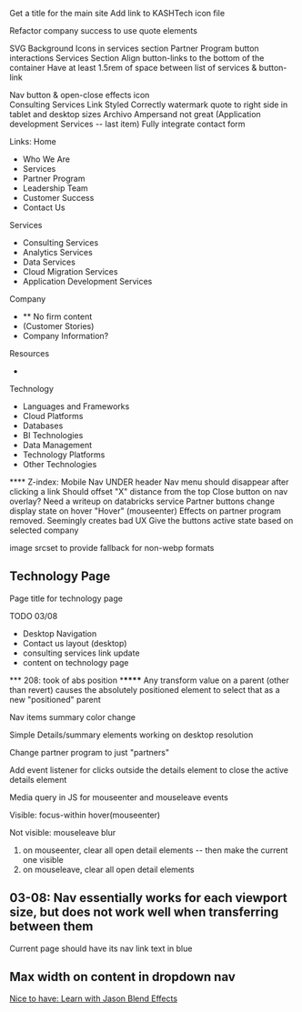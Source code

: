 Get a title for the main site
Add link to KASHTech icon file

Refactor company success to use quote elements

SVG Background Icons in services section
Partner Program button interactions
Services Section
Align button-links to the bottom of the container
Have at least 1.5rem of space between list of services & button-link

Nav button & open-close effects icon  
Consulting Services Link Styled Correctly
watermark quote to right side in tablet and desktop sizes
Archivo Ampersand not great (Application development Services -- last item)
Fully integrate contact form

Links:
Home

- Who We Are
- Services
- Partner Program
- Leadership Team
- Customer Success
- Contact Us

Services

- Consulting Services
- Analytics Services
- Data Services
- Cloud Migration Services
- Application Development Services

Company

- \*\* No firm content
- (Customer Stories)
- Company Information?

Resources

-

Technology

- Languages and Frameworks
- Cloud Platforms
- Databases
- BI Technologies
- Data Management
- Technology Platforms
- Other Technologies

\*\*\*\* Z-index:
Mobile Nav UNDER header
Nav menu should disappear after clicking a link
Should offset "X" distance from the top
Close button on nav overlay?
Need a writeup on databricks service
Partner buttons change display state on hover
"Hover" (mouseenter) Effects on partner program removed. Seemingly creates bad UX
Give the buttons active state based on selected company

image srcset to provide fallback for non-webp formats

## Technology Page

Page title for technology page

TODO 03/08

- Desktop Navigation
- Contact us layout (desktop)
- consulting services link update
- content on technology page

\*\*\* 208: took of abs position \***\*\*\*\*** Any transform value on a parent (other than revert) causes the absolutely positioned element to select that as a new "positioned" parent

Nav items summary color change

Simple Details/summary elements working on desktop resolution

Change partner program to just "partners"

Add event listener for clicks outside the details element to close the active details element

Media query in JS for mouseenter and mouseleave events

Visible:
focus-within
hover(mouseenter)

Not visible:
mouseleave
blur

1. on mouseenter, clear all open detail elements -- then make the current one visible
1. on mouseleave, clear all open detail elements

## 03-08: Nav essentially works for each viewport size, but does not work well when transferring between them

Current page should have its nav link text in blue

## Max width on content in dropdown nav

[Nice to have: Learn with Jason Blend Effects](https://codepen.io/jlengstorf/pen/BambbKa)
